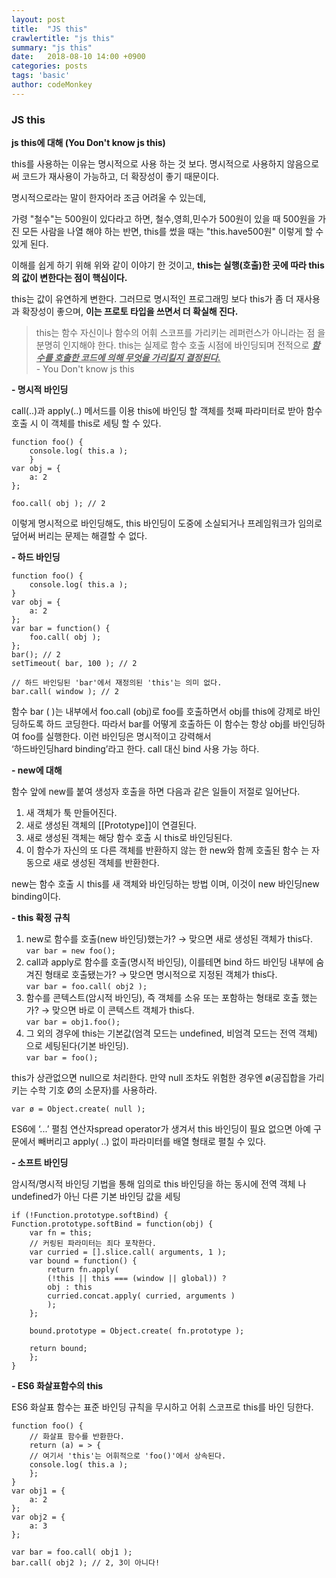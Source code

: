 ```yaml
---
layout: post
title:  "JS this"
crawlertitle: "js this"
summary: "js this"
date:   2018-08-10 14:00 +0900
categories: posts
tags: 'basic'
author: codeMonkey
---
```


### JS this

**js this에 대해 (You Don't know js this)**

this를 사용하는 이유는 명시적으로 사용 하는 것 보다.
명시적으로 사용하지 않음으로써 코드가 재사용이 가능하고, 더 확장성이 좋기 때문이다.

명시적으로라는 말이 한자어라 조금 어려울 수 있는데,

가령 "철수"는 500원이 있다라고 하면,
철수,영희,민수가 500원이 있을 때 500원을 가진 모든 사람을
나열 해야 하는 반면, this를 썼을 때는 "this.have500원" 이렇게 할 수 있게 된다. 

이해를 쉽게 하기 위해 위와 같이 이야기 한 것이고, **this는 실행(호출)한 곳에 따라 this의 값이 변한다는 점이 핵심이다.**

this는 값이 유연하게 변한다. 그러므로 명시적인 프로그래밍 보다 this가 좀 더 재사용과 확장성이 좋으며, **이는 프로토 타입을 쓰면서 더 확실해 진다.**

>this는 함수 자신이나 함수의 어휘 스코프를 가리키는 레퍼런스가 아니라는 점 을 분명히 인지해야 한다. this는 실제로 함수 호출 시점에 바인딩되며 전적으로 ***<U>함수를 호출한 코드에 의해 무엇을 가리킬지 결정된다.</U>*** <br>- You Don't know js this

**- 명시적 바인딩**

call(..)과 apply(..) 메서드를 이용 this에 바인딩 할 객체를 첫째 파라미터로 받아 함수 호출 시 이 객체를 this로 세팅 할 수 있다.

```
function foo() {
    console.log( this.a );
    }
var obj = {
    a: 2
};

foo.call( obj ); // 2
```
이렇게 명시적으로 바인딩해도, this 바인딩이 도중에 소실되거나 프레임워크가 임의로 덮어써 버리는 문제는 해결할 수 없다.

**- 하드 바인딩**

```
function foo() {
    console.log( this.a );
}
var obj = {
    a: 2
};
var bar = function() {
    foo.call( obj );
};
bar(); // 2
setTimeout( bar, 100 ); // 2

// 하드 바인딩된 'bar'에서 재정의된 'this'는 의미 없다.
bar.call( window ); // 2
```
함수 bar ( )는 내부에서 foo.call (obj)로 foo를 호출하면서 obj를 this에
강제로 바인딩하도록 하드 코딩한다. 따라서 bar를 어떻게 호출하든 이 함수는 항상 obj를 바인딩하여 foo를 실행한다. 이런 바인딩은 명시적이고 강력해서 <br> ‘하드바인딩hard binding’라고 한다. call 대신 bind 사용 가능 하다.

**- new에 대해**

함수 앞에 new를 붙여 생성자 호출을 하면 다음과 같은 일들이 저절로 일어난다.

1. 새 객체가 툭 만들어진다.
2. 새로 생성된 객체의 [[Prototype]]이 연결된다.
3. 새로 생성된 객체는 해당 함수 호출 시 this로 바인딩된다.
4. 이 함수가 자신의 또 다른 객체를 반환하지 않는 한 new와 함께 호출된 함수
는 자동으로 새로 생성된 객체를 반환한다.

new는 함수 호출 시 this를 새 객체와 바인딩하는 방법
이며, 이것이 new 바인딩new binding이다.

**- this 확정 규칙**
1. new로 함수를 호출(new 바인딩)했는가? → 맞으면 새로 생성된 객체가 this다.
```var bar = new foo();```
2. call과 apply로 함수를 호출(명시적 바인딩), 이를테면 bind 하드 바인딩 내부에 숨겨진 형태로 호출됐는가? → 맞으면 명시적으로 지정된 객체가 this다. <br>
```var bar = foo.call( obj2 );```
3. 함수를 콘텍스트(암시적 바인딩), 즉 객체를 소유 또는 포함하는 형태로 호출
했는가? → 맞으면 바로 이 콘텍스트 객체가 this다.<br>
```var bar = obj1.foo();```
4. 그 외의 경우에 this는 기본값(엄격 모드는 undefined, 비엄격 모드는 전역 객체)
으로 세팅된다(기본 바인딩).<br>
```var bar = foo();```

this가 상관없으면 null으로 처리한다. 만약 null 조차도 위험한 경우엔 
ø(공집합을 가리키는 수학 기호 Ø의 소문자)를 사용하라.
```
var ø = Object.create( null );
```

ES6에 ‘...’ 펼침 연산자spread operator가 생겨서 this
바인딩이 필요 없으면 아예 구문에서 빼버리고 apply( ..) 없이 파라미터를 배열 형태로 펼칠 수 있다.

**- 소프트 바인딩**

암시적/명시적 바인딩 기법을 통해 임의로 this 바인딩을 하는 동시에 전역 객체
나 undefined가 아닌 다른 기본 바인딩 값을 세팅

```
if (!Function.prototype.softBind) {
Function.prototype.softBind = function(obj) {
    var fn = this;
    // 커링된 파라미터는 죄다 포착한다.
    var curried = [].slice.call( arguments, 1 );
    var bound = function() {
        return fn.apply(
        (!this || this === (window || global)) ?
        obj : this
        curried.concat.apply( curried, arguments )
        );
    };

    bound.prototype = Object.create( fn.prototype );
    
    return bound;
    };
}
```

**- ES6 화살표함수의 this**

ES6 화살표 함수는 표준 바인딩 규칙을 무시하고 어휘 스코프로 this를 바인
딩한다.

```
function foo() {
    // 화살표 함수를 반환한다.
    return (a) = > {
    // 여기서 'this'는 어휘적으로 'foo()'에서 상속된다.
    console.log( this.a );
    };
}
var obj1 = {
    a: 2
};
var obj2 = {
    a: 3
};

var bar = foo.call( obj1 );
bar.call( obj2 ); // 2, 3이 아니다!
```